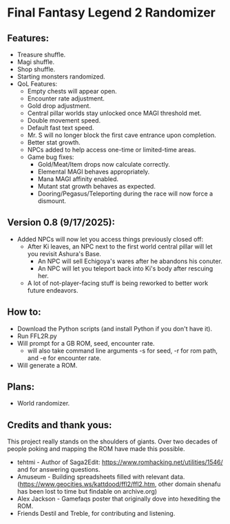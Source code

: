 # Final Fantasy Legend 2 Randomizer

## Features:
- Treasure shuffle.
- Magi shuffle.
- Shop shuffle.
- Starting monsters randomized.
- QoL Features:
  - Empty chests will appear open.
  - Encounter rate adjustment.
  - Gold drop adjustment.
  - Central pillar worlds stay unlocked once MAGI threshold met.
  - Double movement speed.
  - Default fast text speed.
  - Mr. S will no longer block the first cave entrance upon completion.
  - Better stat growth.
  - NPCs added to help access one-time or limited-time areas.
  - Game bug fixes:
    - Gold/Meat/Item drops now calculate correctly.
    - Elemental MAGI behaves appropriately.
    - Mana MAGI affinity enabled.
    - Mutant stat growth behaves as expected.
    - Dooring/Pegasus/Teleporting during the race will now force a dismount.

## Version 0.8 (9/17/2025):
  - Added NPCs will now let you access things previously closed off:
    - After Ki leaves, an NPC next to the first world central pillar will let you revisit Ashura's Base.
		- An NPC will sell Echigoya's wares after he abandons his conuter.
		- An NPC will let you teleport back into Ki's body after rescuing her.
	- A lot of not-player-facing stuff is being reworked to better work future endeavors.


## How to:
- Download the Python scripts (and install Python if you don't have it).
- Run FFL2R.py
- Will prompt for a GB ROM, seed, encounter rate.
  - will also take command line arguments -s for seed, -r for rom path, and -e for encounter rate.
- Will generate a ROM.

## Plans:
- World randomizer.

## Credits and thank yous:
This project really stands on the shoulders of giants. Over two decades of people poking and
mapping the ROM have made this possible.

- tehtmi - Author of Saga2Edit: https://www.romhacking.net/utilities/1546/ and for answering questions.
- Amuseum - Building spreadsheets filled with relevant data. (https://www.geocities.ws/kattdood/ffl2/ffl2.htm,
  other domain shenafu has been lost to time but findable on archive.org)
- Alex Jackson - Gamefaqs poster that originally dove into hexediting the ROM.
- Friends Destil and Treble, for contributing and listening.
